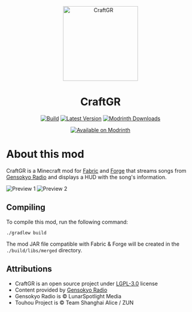 <div align="center">
<img src="https://github.com/KabanFriends/CraftGR/assets/45000995/a86fe141-77ed-4055-99b5-63693d8a7c19" alt="CraftGR" width="200" height="200">
<h1>CraftGR</h1>

[![Build](https://github.com/KabanFriends/CraftGR/actions/workflows/build.yml/badge.svg?branch=master)](https://github.com/KabanFriends/CraftGR/actions/workflows/build.yml)
[![Latest Version](https://img.shields.io/modrinth/v/lKYr4L6w)](https://modrinth.com/mod/craftgr/version/latest)
[![Modrinth Downloads](https://img.shields.io/modrinth/dt/lKYr4L6w)](https://modrinth.com/mod/craftgr/)

[![Available on Modrinth](https://cdn.jsdelivr.net/npm/@intergrav/devins-badges@3/assets/compact/available/modrinth_vector.svg)](https://modrinth.com/mod/craftgr/)

</div>

# About this mod
CraftGR is a Minecraft mod for [Fabric](https://fabricmc.net/) and [Forge](https://files.minecraftforge.net/) that streams
songs from [Gensokyo Radio](https://gensokyoradio.net/) and displays a HUD with the song's information.

![Preview 1](https://github.com/KabanFriends/CraftGR/assets/45000995/922045d8-68d8-4ef8-9d20-bc235bc7bf68)
![Preview 2](https://github.com/KabanFriends/CraftGR/assets/45000995/c83d2e95-f2bc-4fc7-8467-8ec36b183550)

## Compiling
To compile this mod, run the following command:
```shell
./gradlew build
```
The mod JAR file compatible with Fabric & Forge will be created in the `./build/libs/merged` directory.

## Attributions
- CraftGR is an open source project under [LGPL-3.0](https://github.com/KabanFriends/CraftGR/blob/master/LICENSE) license
- Content provided by [Gensokyo Radio](https://gensokyoradio.net/)
- Gensokyo Radio is © LunarSpotlight Media
- Touhou Project is © Team Shanghai Alice / ZUN
